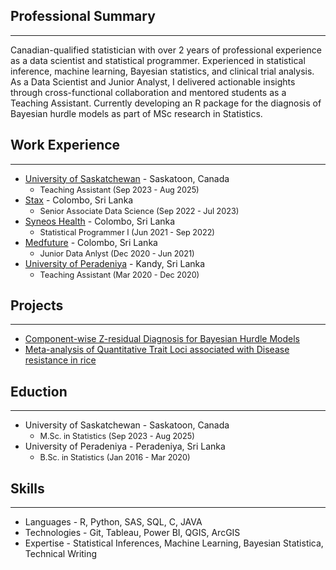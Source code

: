 ## Professional Summary
---------
Canadian-qualified statistician with over 2 years of professional experience as a data scientist and statistical programmer. Experienced in statistical inference, machine learning, Bayesian statistics, and clinical trial analysis. As a Data Scientist and Junior Analyst, I delivered actionable insights through cross-functional collaboration and mentored students as a Teaching Assistant. Currently developing an R package for the diagnosis of Bayesian hurdle models as part of MSc research in Statistics.

## Work Experience
---------
* [University of Saskatchewan](https://www.usask.ca/) - Saskatoon, Canada
  - <span style="font-size:0.9em;">Teaching Assistant (Sep 2023 - Aug 2025)</span>
* [Stax](https://www.stax.com/) - Colombo, Sri Lanka
  - <span style="font-size:0.9em;">Senior Associate Data Science (Sep 2022 - Jul 2023)</span>
* [Syneos Health](https://www.syneoshealth.com/) - Colombo, Sri Lanka
  - <span style="font-size:0.9em;">Statistical Programmer I (Jun 2021 - Sep 2022)</span>
* [Medfuture](https://medfuture.com.au/) - Colombo, Sri Lanka
  - <span style="font-size:0.9em;">Junior Data Anlyst (Dec 2020 - Jun 2021)</span>
* [University of Peradeniya](https://www.pdn.ac.lk/) - Kandy, Sri Lanka
  - <span style="font-size:0.9em;">Teaching Assistant (Mar 2020 - Dec 2020)</span>
 
## Projects
---------
* [Component-wise Z-residual Diagnosis for Bayesian Hurdle Models](https://dananjids.github.io/hurdlemodels/demo.html)
* [Meta-analysis of Quantitative Trait Loci associated with Disease resistance in rice](https://jnsfsl.sljol.info/articles/10372/files/submission/proof/10372-1-44073-1-10-20220419.pdf)
    
## Eduction
---------
* University of Saskatchewan - Saskatoon, Canada
  - <span style="font-size:0.9em;">M.Sc. in Statistics (Sep 2023 - Aug 2025)</span>
* University of Peradeniya -  Peradeniya, Sri Lanka
  - <span style="font-size:0.9em;">B.Sc. in Statistics (Jan 2016 - Mar 2020)</span>

## Skills
---------
* Languages - R, Python, SAS, SQL, C, JAVA
* Technologies - Git, Tableau, Power BI, QGIS, ArcGIS
* Expertise - Statistical Inferences, Machine Learning, Bayesian Statistica, Technical Writing
